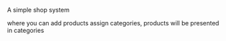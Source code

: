 A simple shop system

where you can add products assign categories, products will be presented in categories

